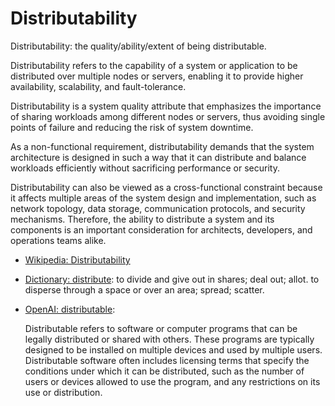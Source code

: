 # Distributability

Distributability: the quality/ability/extent of being distributable.

<div data-chatgpt-prompt="explain distributability (system quality attribute, cross-functional constraint, non-functional requirement)">Distributability refers to the capability of a system or application to be distributed over multiple nodes or servers, enabling it to provide higher availability, scalability, and fault-tolerance. 

Distributability is a system quality attribute that emphasizes the importance of sharing workloads among different nodes or servers, thus avoiding single points of failure and reducing the risk of system downtime. 

As a non-functional requirement, distributability demands that the system architecture is designed in such a way that it can distribute and balance workloads efficiently without sacrificing performance or security. 

Distributability can also be viewed as a cross-functional constraint because it affects multiple areas of the system design and implementation, such as network topology, data storage, communication protocols, and security mechanisms. Therefore, the ability to distribute a system and its components is an important consideration for architects, developers, and operations teams alike.</div>

* [Wikipedia: Distributability](https://wikipedia.org/wiki/Distributability)

* [Dictionary: distribute](https://www.dictionary.com/browse/distribute): to divide and give out in shares; deal out; allot. to disperse through a space or over an area; spread; scatter.

* [OpenAI: distributable](https:://openai.com): <div data-chatgpt-prompt="define distributable (computers and software)">Distributable refers to software or computer programs that can be legally distributed or shared with others. These programs are typically designed to be installed on multiple devices and used by multiple users. Distributable software often includes licensing terms that specify the conditions under which it can be distributed, such as the number of users or devices allowed to use the program, and any restrictions on its use or distribution.</div>
